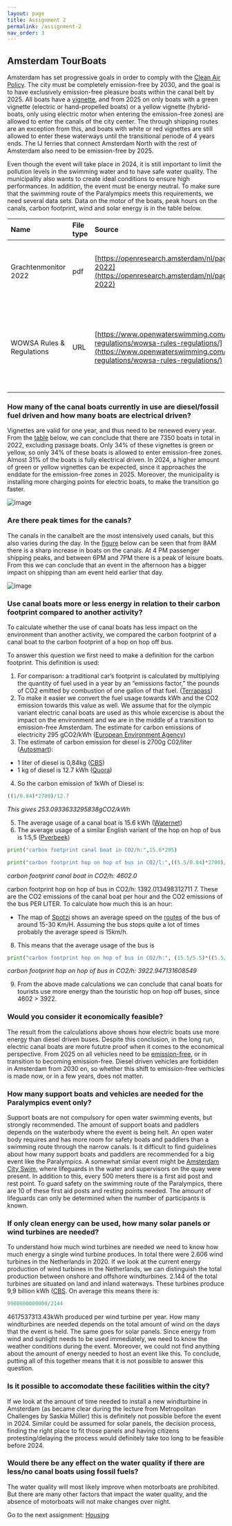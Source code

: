 ```yaml
---
layout: page
title: Assignment 2
permalink: /assignment-2
nav_order: 3
---
```


## Amsterdam TourBoats
Amsterdam has set progressive goals in order to comply with the [Clean Air Policy](https://www.amsterdam.nl/en/policy/sustainability/clean-air/). The city must be completely emission-free by 2030, and the goal is to have exclusively emission-free pleasure boats within the canal belt by 2025. All boats have a [vignette](https://openresearch.amsterdam/nl/page/92981/grachtenmonitor-2022), and from 2025 on only boats with a green vignette (electric or hand-propelled boats) or a yellow vignette (hybrid-boats, only using electric motor when entering the emission-free zones) are allowed to enter the canals of the city center. The through shipping routes are an exception from this, and boats with white or red vignettes are still allowed to enter these waterways until the transitional periode of 4 years ends. The IJ ferries that connect Amsterdam North with the rest of Amsterdam also need to be emission-free by 2025. 

Even though the event will take place in 2024, it is still important to limit the pollution levels in the swimming water and to have safe water quality. The municipality also wants to create ideal conditions to ensure high performances. In addition, the event must be energy neutral. To make sure that the swimming route of the Paralympics meets this requirements, we need several data sets. Data on the motor of the boats, peak hours on the canals, carbon footprint, wind and solar energy is in the table below.


| Name | File type | Source | Comments|
| :-----------|:-----------|:--------|:-----|
| Grachtenmonitor 2022 | pdf | [https://openresearch.amsterdam/nl/page/92981/grachtenmonitor-2022](https://openresearch.amsterdam/nl/page/92981/grachtenmonitor-2022) | Information about ditribution of vignetten (q1), peak times (q2) |
|WOWSA Rules & Regulations |URL|[https://www.openwaterswimming.com/docs/rules-regulations/wowsa-rules-regulations/](https://www.openwaterswimming.com/docs/rules-regulations/wowsa-rules-regulations/) | Rules and regulations regarding open water swimming, e.g. information about position boats |


### How many of the canal boats currently in use are diesel/fossil fuel driven and how many boats are electrical driven?
Vignettes are valid for one year, and thus need to be renewed every year. From the [table](https://openresearch.amsterdam/nl/page/92981/grachtenmonitor-2022) below, we can conclude that there are 7350 boats in total in 2022, excluding passage boats. Only 34% of these vignettes is green or yellow, so only 34% of these boats is allowed to enter emission-free zones. Almost 31% of the boats is fully electrical driven. In 2024, a higher amount of green or yellow vignettes can be expected, since it approaches the enddate for the emission-free zones in 2025. Moreover, the municipality is installing more charging points for electric boats, to make the transition go faster.

![image](https://github.com/iepebouw/data1/assets/144791642/3d7dd227-2d73-4f2a-87a8-96c02e41392f)


### Are there peak times for the canals?
The canals in the canalbelt are the most intensively used canals, but this also varies during the day. In the [figure](https://openresearch.amsterdam/nl/page/92981/grachtenmonitor-2022) below can be seen that from 8AM there is a sharp increase in boats on the canals. At 4 PM passenger shipping peaks, and between 6PM and 7PM there is a peak of leisure boats. From this we can conclude that an event in the afternoon has a bigger impact on shipping than am event held earlier that day. 

![image](https://github.com/iepebouw/data1/assets/144791642/8de54ff7-7763-4244-be4a-199717a80afb)


### Use canal boats more or less energy in relation to their carbon footprint compared to another activity?
To calculate whether the use of canal boats has less impact on the environment than another activity, we compared the carbon footprint of a canal boat to the carbon footprint of a hop on hop off bus. 

To answer this question we first need to make a definition for the carbon footprint. This definition is used: 
1. For comparison: a traditional car’s footprint is calculated by multiplying the quantity of fuel used in a year by an “emissions factor,” the pounds of CO2 emitted by combustion of one gallon of that fuel. ([Terrapass](https://terrapass.com/blog/driving-calculator-20/#:~:text=First%2C%20for%20comparison%3A%20a%20traditional,one%20gallon%20of%20that%20fuel.))
2. To make it easier we convert the fuel usage towards kWh and the CO2 emission towards this value as well. We assume that for the olympic variant electric canal boats are used as this whole excercise is about the impact on the environment and we are in the middle of a transition to emission-free Amsterdam.
The estimate for carbon emissions of electricity 295 gCO2/kWh ([European Environment Agency](https://www.eea.europa.eu/data-and-maps/daviz/co2-emission-intensity-5#tab-googlechartid_chart_11_filters=%7B%22rowFilters%22%3A%7B%7D%3B%22columnFilters%22%3A%7B%22pre_config_ugeo%22%3A%5B%22European%20Union%20(current%20composition)%22%5D%7D%7D))
3. The estimate of carbon emission for diesel is 2700g C02/liter ([Autosmart](https://natural-resources.canada.ca/sites/www.nrcan.gc.ca/files/oee/pdf/transportation/fuel-efficient-technologies/autosmart_factsheet_9_e.pdf)):
- 1 liter of diesel is 0,84kg ([CBS](https://www.cbs.nl/en-gb/our-services/methods/definitions/weight-units-energy))
- 1 kg of diesel is 12.7 kWh ([Quora](https://www.quora.com/How-can-I-convert-diesel-consumption-to-kWh#:~:text=If%20you%20look%20at%20the,12.7%20kWh%2Fkg%20for%20diesel.))
4. So the carbon emission of 1kWh of Diesel is:
```python
((1/0.84)*2700)/12.7
```
_This gives 253.0933633295838gCO2/kWh_

5. The average usage of a canal boat is 15.6 kWh ([Waternet](https://www.waternet.nl/siteassets/innovatie/electric-shipping-in-the-city-of-amsterdam-tno2.pdf))
6. The average usage of a similar English variant of the hop on hop of bus is 1:5,5 ([Pverbeek](https://www.pverbeek.nl/verkoop/#:~:text=Onze%20Engelse%20dubbeldekker%20bussen%20bijvoorbeeld,een%20moderne%20vrachtwagen%20en%20autobus!))
```python
print("carbon footprint canal boat in CO2/h:",15.6*295)

print("carbon footprint hop on hop of bus in CO2/l:",((5.5/0.84)*2700)/12.7)

```
_carbon footprint canal boat in CO2/h: 4602.0_

carbon footprint hop on hop of bus in CO2/h: 1392.013498312711
7. These are the CO2 emissions of the canal boat per hour and the CO2 emissions of the bus PER LITER. To calculate how much this is an hour:
- The map of [Spotzi](https://www.researchgate.net/figure/Map-of-average-traffic-speeds-in-central-Amsterdam-Source-Spotzi_fig5_332660949) shows an average speed on the [routes](https://www.citysightseeingamsterdam.nl/nl/route-stops/) of the bus of around 15-30 Km/H. Assuming the bus stops quite a lot of times probably the average speed is 15km/h.
8. This means that the average usage of the bus is
```python
print("carbon footprint hop on hop of bus in CO2/h:", (15.5/5.5)*((5.5/0.84)*2700)/12.7)
```
_carbon footprint hop on hop of bus in CO2/h: 3922.947131608549_

9. From the above made calculations we can conclude that canal boats for tourists use more energy than the touristic hop on hop off buses, since 4602 > 3922. 

### Would you consider it economically feasible?
The result from the calculations above shows how electric boats use more energy than diesel driven buses. Despite this conclusion, in the long run, electric canal boats are more fututre proof when it comes to the economical perspective. From 2025 on all vehicles need to be [emission-free](https://www.amsterdam.nl/en/policy/sustainability/clean-air/), or in transition to becoming emission-free. Diesel driven vehicles are forbidden in Amsterdam from 2030 on, so whether this shift to emission-free verhicles is made now, or in a few years, does not matter.

### How many support boats and vehicles are needed for the Paralympics event only?
Support boats are not compulsory for open water swimming events, but strongly recommended. The amount of support boats and paddlers depends on the waterbody where the event is being helt. An open water body requires and has more room for safety boats and paddlers than a swimming route through the narrow canals. Is it difficult to find guidelines about how many support boats and paddlers are recommended for a big event like the Paralympics. A somewhat similar event might be [Amsterdam City Swim](https://www.amsterdamcityswim.nl/informatie/waterveiligheid), where lifeguards in the water and supervisors on the quay were present. In addition to this, every 500 meters there is a first aid post and rest point. To guard safety on the swimming route of the Paralympics, there are 10 of these first aid posts and resting points needed. The amount of lifeguards can only be determined when the number of participants is known. 

### If only clean energy can be used, how many solar panels or wind turbines are needed?

To understand how much wind turbines are needed we need to know how much energy a single wind turbine produces. In total there were 2.606 wind turbines in the Netherlands in 2020. If we look at the current energy production of wind turbines in the Netherlands, we can distinguish the total production between onshore and offshore windturbines. 2.144 of the total turbines are situated on land and inland waterways. These turbines produce 9,9 billion kWh ([CBS](https://longreads.cbs.nl/nederland-in-cijfers-2022/hoeveel-windmolens-staan-er-in-nederland/). On average this means there is: 

```python
9900000000000/2144
```
4617537313.43kWh produced per wind turbine per year. How many windturbines are needed depends on the total amount of wind on the days that the event is held. The same goes for solar panels. Since energy from wind and sunlight needs to be used immediately, we need to know the weather conditions during the event. Moreover, we could not find anything about the amount of energy needed to host an event like this. To conclude, putting all of this together means that it is not possible to answer this question.

### Is it possible to accomodate these facilities within the city?

If we look at the amount of time needed to install a new windturbine in Amsterdam (as became clear during the lecture from Metropolitan Challenges by Saskia Müller) this is definitely not possible before the event in 2024. Similar could be assumed for solar panels, the decision process, finding the right place to fit those panels and having citizens protesting/delaying the process would definitely take too long to be feasible before 2024.

### Would there be any effect on the water quality if there are less/no canal boats using fossil fuels?
The water quality will most likely improve when motorboats are prohibited. But there are many other factors that impact the water quality, and the absence of motorboats will not make changes over night. 










Go to the next assignment: [Housing]({{site.baseurl}}/assignment-3)

